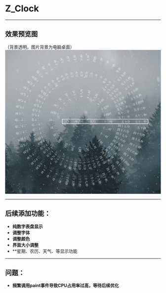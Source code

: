 # Z_Clock
---
## 效果预览图   
（背景透明，图片背景为电脑桌面）    
![Clock.png](https://github.com/ROMOCN/Z_Clock/raw/master/effectImg/Clock.png)    

---
## 后续添加功能：  
+ **纯数字表盘显示**    
+ **调整字体**   
+ **调整颜色**
+ **界面大小调整**
+ **星期、农历、天气、等显示功能
---
## 问题：
+ **频繁调用paint事件导致CPU占用率过高，等待后续优化**
